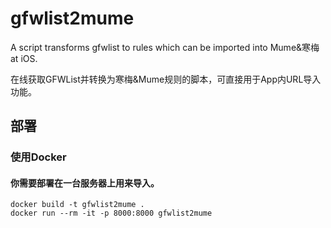 # gfwlist2mume
A script transforms gfwlist to rules which can be imported into Mume&amp;寒梅 at iOS.



在线获取GFWList并转换为寒梅&Mume规则的脚本，可直接用于App内URL导入功能。



## 部署

###  使用Docker

#### 你需要部署在一台服务器上用来导入。

```docker build -t gfwlist2mume .
docker build -t gfwlist2mume .
docker run --rm -it -p 8000:8000 gfwlist2mume
```

